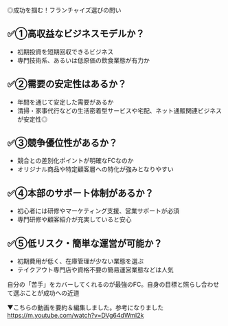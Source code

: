 ◎成功を掴む！フランチャイズ選びの問い

## ✅①高収益なビジネスモデルか？

- 初期投資を短期回収できるビジネス
- 専門技術系、あるいは低原価の飲食業態が有力か

## ✅②需要の安定性はあるか？

- 年間を通じて安定した需要があるか
- 清掃・家事代行などの生活密着型サービスや宅配、ネット通販関連ビジネスが安定性◎

## ✅③競争優位性があるか？

- 競合との差別化ポイントが明確なFCなのか
- オリジナル商品や特定顧客層への特化が強みとなりやすい

## ✅④本部のサポート体制があるか？

- 初心者には研修やマーケティング支援、営業サポートが必須
- 専門研修や顧客紹介が充実していると安心

## ✅⑤低リスク・簡単な運営が可能か？

- 初期費用が低く、在庫管理が少ない業態を選ぶ
- テイクアウト専門店や資格不要の簡易運営業態などは人気

自分の「苦手」をカバーしてくれるのが最強のFC。自身の目標と照らし合わせて選ぶことが成功への近道

▼こちらの動画を要約＆編集しました。参考になりました
https://m.youtube.com/watch?v=DVg64dWmI2k